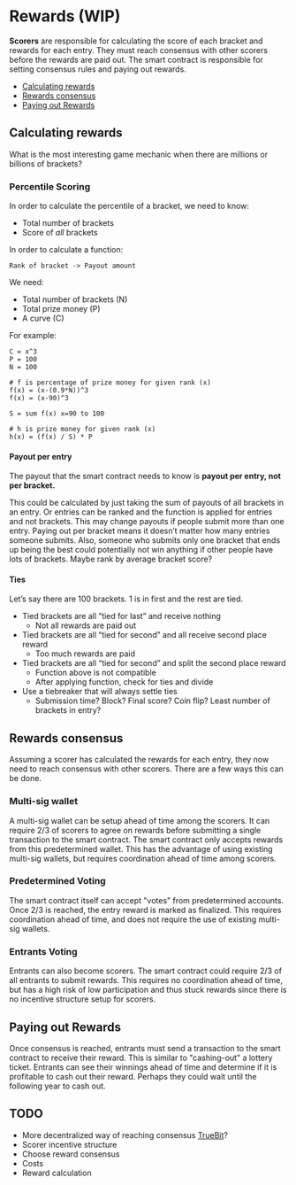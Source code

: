 # Rewards (WIP)
**Scorers** are responsible for calculating the score of each bracket and rewards for each entry. They must reach consensus with other scorers before the rewards are paid out. The smart contract is responsible for setting consensus rules and paying out rewards.

- [Calculating rewards](#calculating-rewards)
- [Rewards consensus](#rewards-consensus)
- [Paying out Rewards](#paying-out-rewards)

## Calculating rewards
What is the most interesting game mechanic when there are millions or billions of brackets?

### Percentile Scoring
In order to calculate the percentile of a bracket, we need to know:
- Total number of brackets
- Score of *all* brackets

In order to calculate a function:

	Rank of bracket -> Payout amount

We need:
- Total number of brackets (N)
- Total prize money (P)
- A curve (C)

For example:
```
C = x^3
P = 100
N = 100

# f is percentage of prize money for given rank (x)
f(x) = (x-(0.9*N))^3
f(x) = (x-90)^3

S = sum f(x) x=90 to 100

# h is prize money for given rank (x)
h(x) = (f(x) / S) * P
```

#### Payout per entry
The payout that the smart contract needs to know is **payout per entry, not per bracket.**

This could be calculated by just taking the sum of payouts of all brackets in an entry. Or entries can be ranked and the function is applied for entries and not brackets. This may change payouts if people submit more than one entry. Paying out per bracket means it doesn’t matter how many entries someone submits. Also, someone who submits only one bracket that ends up being the best could potentially not win anything if other people have lots of brackets. Maybe rank by average bracket score?

#### Ties
Let’s say there are 100 brackets. 1 is in first and the rest are tied.
- Tied brackets are all “tied for last” and receive nothing
	- Not all rewards are paid out
- Tied brackets are all “tied for second” and all receive second place reward
	- Too much rewards are paid
- Tied brackets are all “tied for second” and split the second place reward
	- Function above is not compatible
	- After applying function, check for ties and divide
- Use a tiebreaker that will always settle ties
	- Submission time? Block? Final score? Coin flip? Least number of brackets in entry?


## Rewards consensus
Assuming a scorer has calculated the rewards for each entry, they now need to reach consensus with other scorers. There are a few ways this can be done.

### Multi-sig wallet
A multi-sig wallet can be setup ahead of time among the scorers. It can require 2/3 of scorers to agree on rewards before submitting a single transaction to the smart contract. The smart contract only accepts rewards from this predetermined wallet. This has the advantage of using existing multi-sig wallets, but requires coordination ahead of time among scorers.

### Predetermined Voting
The smart contract itself can accept "votes" from predetermined accounts. Once 2/3 is reached, the entry reward is marked as finalized. This requires coordination ahead of time, and does not require the use of existing multi-sig wallets.

### Entrants Voting
Entrants can also become scorers. The smart contract could require 2/3 of all entrants to submit rewards. This requires no coordination ahead of time, but has a high risk of low participation and thus stuck rewards since there is no incentive structure setup for scorers.

## Paying out Rewards
Once consensus is reached, entrants must send a transaction to the smart contract to receive their reward. This is similar to "cashing-out" a lottery ticket. Entrants can see their winnings ahead of time and determine if it is profitable to cash out their reward. Perhaps they could wait until the following year to cash out.

## TODO
 - More decentralized way of reaching consensus [TrueBit](https://truebit.io)?
 - Scorer incentive structure
 - Choose reward consensus
 - Costs
 - Reward calculation
